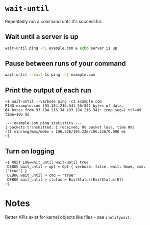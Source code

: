 # `wait-until`
Repeatedly run a command until it's successful.

## Wait until a server is up
```sh
wait-until ping -c1 example.com & echo server is up
```

## Pause between runs of your command
```sh
wait-until --wait 1s ping -c1 example.com
```

## Print the output of each run
```
~$ wait-until --verbose ping -c1 example.com
PING example.com (93.184.216.34) 56(84) bytes of data.
64 bytes from 93.184.216.34 (93.184.216.34): icmp_seq=1 ttl=49 time=106 ms

--- example.com ping statistics ---
1 packets transmitted, 1 received, 0% packet loss, time 0ms
rtt min/avg/max/mdev = 106.226/106.226/106.226/0.000 ms
~$ 
```

## Turn on logging
```
~$ RUST_LOG=wait_until wait-until true
 DEBUG wait_until > opt = Opt { verbose: false, wait: None, cmd: ["true"] }
 DEBUG wait_until > cmd = "true"
 DEBUG wait_until > status = ExitStatus(ExitStatus(0))
~$
```

# Notes
Better APIs exist for kernel objects like files - see `inotifywait`.

